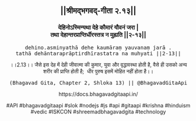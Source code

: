 <center><h2>||श्रीमद्‍भगवद्‍-गीता २.१३||</h2>
<h3>देहिनोऽस्मिन्यथा देहे कौमारं यौवनं जरा |<br/>तथा देहान्तरप्राप्तिर्धीरस्तत्र न मुह्यति ||२-१३||</h3>
<pre>dehino.asminyathā dehe kaumāraṃ yauvanaṃ jarā .<br/>tathā dehāntaraprāptirdhīrastatra na muhyati ||2-13||</pre>
<p>।।2.13।। जैसे इस देह में देही जीवात्मा की कुमार, युवा और वृद्धावस्था होती है, वैसे ही उसको अन्य शरीर की प्राप्ति होती है;  धीर पुरुष इसमें मोहित नहीं होता है।।</p>
<pre>(Bhagavad Gita, Chapter 2, Shloka 13) || @BhagavadGitaApi</pre><p>https://docs.bhagavadgitaapi.in/</p><p>#API #bhagavadgitaapi #slok #nodejs #js #api #gitaapi #krishna #hinduism #vedic #ISKCON #shreemadbhagavadgita #technology</p></center>